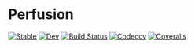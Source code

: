 # Perfusion

[![Stable](https://img.shields.io/badge/docs-stable-blue.svg)](https://notZaki.github.io/Perfusion.jl/stable)
[![Dev](https://img.shields.io/badge/docs-dev-blue.svg)](https://notZaki.github.io/Perfusion.jl/dev)
[![Build Status](https://travis-ci.com/notZaki/Perfusion.jl.svg?branch=master)](https://travis-ci.com/notZaki/Perfusion.jl)
[![Codecov](https://codecov.io/gh/notZaki/Perfusion.jl/branch/master/graph/badge.svg)](https://codecov.io/gh/notZaki/Perfusion.jl)
[![Coveralls](https://coveralls.io/repos/github/notZaki/Perfusion.jl/badge.svg?branch=master)](https://coveralls.io/github/notZaki/Perfusion.jl?branch=master)

